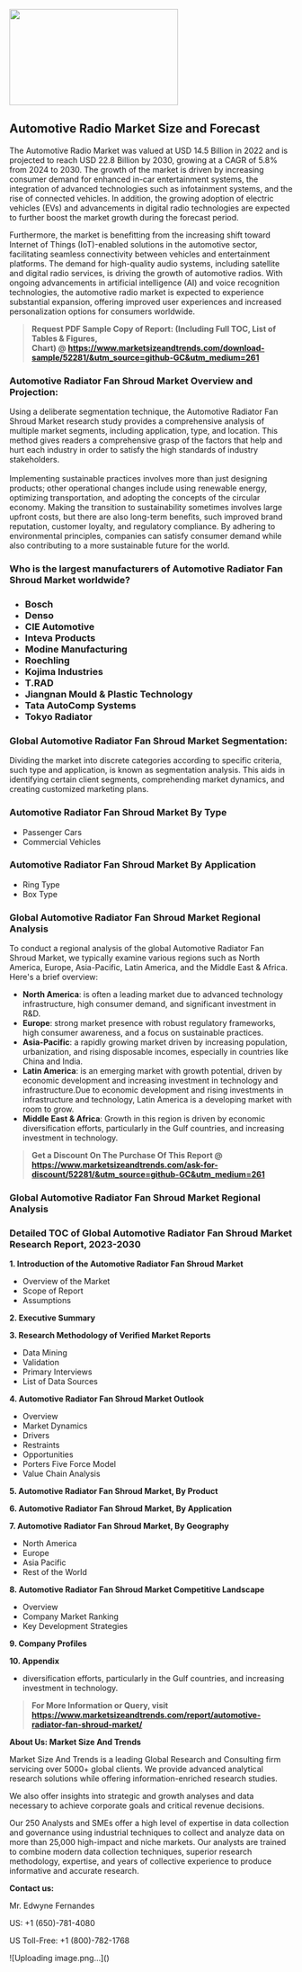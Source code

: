 <p><img class="alignnone size-medium wp-image-20088" src="https://ffe5etoiles.com/wp-content/uploads/2024/12/MST1-300x171.png" alt="" width="300" height="171" /></p><h2>Automotive Radio Market Size and Forecast</h2><p>The Automotive Radio Market was valued at USD 14.5 Billion in 2022 and is projected to reach USD 22.8 Billion by 2030, growing at a CAGR of 5.8% from 2024 to 2030. The growth of the market is driven by increasing consumer demand for enhanced in-car entertainment systems, the integration of advanced technologies such as infotainment systems, and the rise of connected vehicles. In addition, the growing adoption of electric vehicles (EVs) and advancements in digital radio technologies are expected to further boost the market growth during the forecast period.</p><p>Furthermore, the market is benefitting from the increasing shift toward Internet of Things (IoT)-enabled solutions in the automotive sector, facilitating seamless connectivity between vehicles and entertainment platforms. The demand for high-quality audio systems, including satellite and digital radio services, is driving the growth of automotive radios. With ongoing advancements in artificial intelligence (AI) and voice recognition technologies, the automotive radio market is expected to experience substantial expansion, offering improved user experiences and increased personalization options for consumers worldwide.</p></p><blockquote id="" class=""><strong>Request PDF Sample Copy of Report: (Including Full TOC, List of Tables &amp; Figures, Chart)&nbsp;@&nbsp;<strong><a href="https://www.marketsizeandtrends.com/download-sample/52281/&utm_source=github-GC&utm_medium=261" target="_blank">https://www.marketsizeandtrends.com/download-sample/52281/&utm_source=github-GC&utm_medium=261</a></strong></strong></blockquote><h3 id="" class="">Automotive Radiator Fan Shroud Market&nbsp;Overview and Projection:</h3><p id="" class="">Using a deliberate segmentation technique, the Automotive Radiator Fan Shroud Market research study provides a comprehensive analysis of multiple market segments, including application, type, and location. This method gives readers a comprehensive grasp of the factors that help and hurt each industry in order to satisfy the high standards of industry stakeholders. <br /> <br />Implementing sustainable practices involves more than just designing products; other operational changes include using renewable energy, optimizing transportation, and adopting the concepts of the circular economy. Making the transition to sustainability sometimes involves large upfront costs, but there are also long-term benefits, such improved brand reputation, customer loyalty, and regulatory compliance. By adhering to environmental principles, companies can satisfy consumer demand while also contributing to a more sustainable future for the world.</p><h3 id="" class="">Who is the largest manufacturers of&nbsp;Automotive Radiator Fan Shroud Market worldwide?</h3><h3 class=""><p><ul><li>Bosch </li><li> Denso </li><li> CIE Automotive </li><li> Inteva Products </li><li> Modine Manufacturing </li><li> Roechling </li><li> Kojima Industries </li><li> T.RAD </li><li> Jiangnan Mould & Plastic Technology </li><li> Tata AutoComp Systems </li><li> Tokyo Radiator</li></ul></p></h3><h3 id="" class="">Global&nbsp;Automotive Radiator Fan Shroud Market Segmentation:</h3><p id="" class="">Dividing the market into discrete categories according to specific criteria, such type and application, is known as segmentation analysis. This aids in identifying certain client segments, comprehending market dynamics, and creating customized marketing plans.</p><h3 id="" class="">Automotive Radiator Fan Shroud Market&nbsp;By Type</h3><p><p><ul><li>Passenger Cars </li><li> Commercial Vehicles</p></li></ul></p></p><h3 id="" class="">Automotive Radiator Fan Shroud Market&nbsp;By Application</h3><p class=""><p><ul><li>Ring Type </li><li> Box Type</li></ul></p></p><h3 id="" class="">Global Automotive Radiator Fan Shroud Market Regional Analysis</h3><p id="" class="">To conduct a regional analysis of the global Automotive Radiator Fan Shroud Market, we typically examine various regions such as North America, Europe, Asia-Pacific, Latin America, and the Middle East &amp; Africa. Here's a brief overview:</p><ul><li><strong>North America</strong>: is often a leading market due to advanced technology infrastructure, high consumer demand, and significant investment in R&amp;D.</li><li><strong>Europe</strong>: strong market presence with robust regulatory frameworks, high consumer awareness, and a focus on sustainable practices.</li><li><strong>Asia-Pacific</strong>: a rapidly growing market driven by increasing population, urbanization, and rising disposable incomes, especially in countries like China and India.</li><li><strong>Latin America</strong>: is an emerging market with growth potential, driven by economic development and increasing investment in technology and infrastructure.Due to economic development and rising investments in infrastructure and technology, Latin America is a developing market with room to grow.</li><li><strong>Middle East &amp; Africa</strong>: Growth in this region is driven by economic diversification efforts, particularly in the Gulf countries, and increasing investment in technology.</li></ul><blockquote id="" class=""><strong>Get a Discount On The Purchase Of This Report @ <strong><a href="https://www.marketsizeandtrends.com/ask-for-discount/52281/&utm_source=github-GC&utm_medium=261" target="_blank">https://www.marketsizeandtrends.com/ask-for-discount/52281/&utm_source=github-GC&utm_medium=261</a></strong></strong></blockquote><h3 id="" class="">Global Automotive Radiator Fan Shroud Market Regional Analysis</h3><h3 id="" class="">Detailed TOC of Global Automotive Radiator Fan Shroud Market Research Report, 2023-2030</h3><p id="" class=""><strong>1. Introduction of the Automotive Radiator Fan Shroud Market</strong></p><ul><li>Overview of the Market</li><li>Scope of Report</li><li>Assumptions</li></ul><p id="" class=""><strong>2. Executive Summary</strong></p><p id="" class=""><strong>3. Research Methodology of Verified Market Reports</strong></p><ul><li>Data Mining</li><li>Validation</li><li>Primary Interviews</li><li>List of Data Sources</li></ul><p id="" class=""><strong>4. Automotive Radiator Fan Shroud Market Outlook</strong></p><ul><li>Overview</li><li>Market Dynamics</li><li>Drivers</li><li>Restraints</li><li>Opportunities</li><li>Porters Five Force Model</li><li>Value Chain Analysis</li></ul><p id="" class=""><strong>5. Automotive Radiator Fan Shroud Market, By Product</strong></p><p id="" class=""><strong>6. Automotive Radiator Fan Shroud Market, By Application</strong></p><p id="" class=""><strong>7. Automotive Radiator Fan Shroud Market, By Geography</strong></p><ul><li>North America</li><li>Europe</li><li>Asia Pacific</li><li>Rest of the World</li></ul><p id="" class=""><strong>8. Automotive Radiator Fan Shroud Market Competitive Landscape</strong></p><ul><li>Overview</li><li>Company Market Ranking</li><li>Key Development Strategies</li></ul><p id="" class=""><strong>9. Company Profiles</strong></p><p id="" class=""><strong>10. Appendix</strong></p><ul><li>diversification efforts, particularly in the Gulf countries, and increasing investment in technology.</li></ul><blockquote id="" class=""><strong>For More Information or Query, visit <strong><strong><a href="https://www.marketsizeandtrends.com/report/automotive-radiator-fan-shroud-market/" target="_blank">https://www.marketsizeandtrends.com/report/automotive-radiator-fan-shroud-market/</a></strong></strong></strong></blockquote><p id="" class=""><strong>About Us: Market Size And Trends</strong></p><p id="" class="">Market Size And Trends is a leading Global Research and Consulting firm servicing over 5000+ global clients. We provide advanced analytical research solutions while offering information-enriched research studies.</p><p id="" class="">We also offer insights into strategic and growth analyses and data necessary to achieve corporate goals and critical revenue decisions.</p><p id="" class="">Our 250 Analysts and SMEs offer a high level of expertise in data collection and governance using industrial techniques to collect and analyze data on more than 25,000 high-impact and niche markets. Our analysts are trained to combine modern data collection techniques, superior research methodology, expertise, and years of collective experience to produce informative and accurate research.</p><p id="" class=""><strong>Contact us:</strong></p><p id="" class="">Mr. Edwyne Fernandes</p><p id="" class="">US: +1 (650)-781-4080</p><p id="" class="">US Toll-Free: +1 (800)-782-1768</p>
![Uploading image.png…]()

